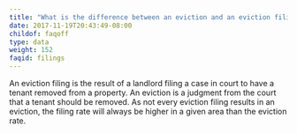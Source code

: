 ```yaml
---
title: "What is the difference between an eviction and an eviction filing?"
date: 2017-11-19T20:43:49-08:00
childof: faqoff
type: data
weight: 152
faqid: filings
---
```

An eviction filing is the result of a landlord filing a case in court to have a tenant removed from a property. An eviction is a judgment from the court that a tenant should be removed. As not every eviction filing results in an eviction, the filing rate will always be higher in a given area than the eviction rate.